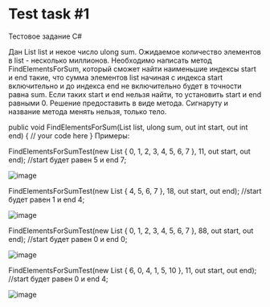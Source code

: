 # Test task #1
Тестовое задание C#

Дан List<uint> list и некое число ulong sum. Ожидаемое количество элементов в list - несколько миллионов. Необходимо написать метод FindElementsForSum, который сможет найти наименьшие индексы start и end такие, что сумма элементов list начиная с индекса start включительно и до индекса end не включительно будет в точности равна sum. Если таких start и end нельзя найти, то установить start и end равными 0. Решение предоставить в виде метода. Сигнаруту и название метода менять нельзя, только тело.

public void FindElementsForSum(List<uint> list, ulong sum, out int start, out int end)
{
	// your code here
}
Примеры:

FindElementsForSumTest(new List<uint> { 0, 1, 2, 3, 4, 5, 6, 7 }, 11, out start, out end); //start будет равен 5 и end 7;

![image](https://user-images.githubusercontent.com/121448673/232237866-0002a359-2581-492c-bbe4-e66948cda9f6.png)

FindElementsForSumTest(new List<uint> { 4, 5, 6, 7 }, 18, out start, out end); //start будет равен 1 и end 4;

![image](https://user-images.githubusercontent.com/121448673/232237887-6bef64ba-1837-4681-9a27-231ad000fd9e.png)

FindElementsForSumTest(new List<uint> { 0, 1, 2, 3, 4, 5, 6, 7 }, 88, out start, out end); //start будет равен 0 и end 0;

![image](https://user-images.githubusercontent.com/121448673/232237909-50fa20aa-f892-486f-8578-df8f1f4142ed.png)

FindElementsForSumTest(new List<uint> { 6, 0, 4, 1, 5, 10 }, 11, out start, out end); //start будет равен 0 и end 4;

![image](https://user-images.githubusercontent.com/121448673/232237929-2238f457-9919-4211-aa6b-f5274432be90.png)
